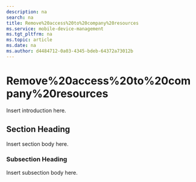 ```yaml
---
description: na
search: na
title: Remove%20access%20to%20company%20resources
ms.service: mobile-device-management
ms.tgt_pltfrm: na
ms.topic: article
ms.date: na
ms.author: d4484712-0a03-4345-bdeb-64372a73012b
---
```

# Remove%20access%20to%20company%20resources
Insert introduction here.

## Section Heading
Insert section body here.

### Subsection Heading
Insert subsection body here.

